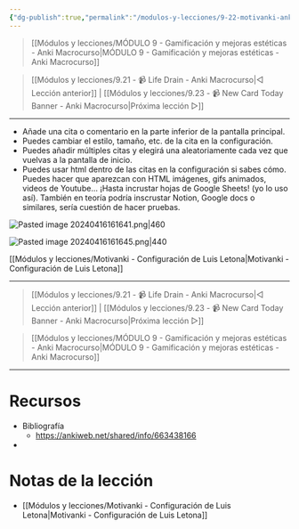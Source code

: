 ```yaml
---
{"dg-publish":true,"permalink":"/modulos-y-lecciones/9-22-motivanki-anki-macrocurso/","noteIcon":"","updated":"2024-05-15T22:20:33.481+02:00"}
---
```



> [[Módulos y lecciones/MÓDULO 9 - Gamificación y mejoras estéticas - Anki Macrocurso\|MÓDULO 9 - Gamificación y mejoras estéticas - Anki Macrocurso]]

> [[Módulos y lecciones/9.21 - 📹 Life Drain - Anki Macrocurso\|◁ Lección anterior]] | [[Módulos y lecciones/9.23 - 📹 New Card Today Banner - Anki Macrocurso\|Próxima lección ▷]]

---

- Añade una cita o comentario en la parte inferior de la pantalla principal.
- Puedes cambiar el estilo, tamaño, etc. de la cita en la configuración.
- Puedes añadir múltiples citas y elegirá una aleatoriamente cada vez que vuelvas a la pantalla de inicio.
- Puedes usar html dentro de las citas en la configuración si sabes cómo. Puedes hacer que aparezcan con HTML imágenes, gifs animados, videos de Youtube... ¡Hasta incrustar hojas de Google Sheets! (yo lo uso así). También en teoría podría inscrustar Notion, Google docs o similares, sería cuestión de hacer pruebas.

![Pasted image 20240416161641.png|460](/img/user/ANEXOS/Pasted%20image%2020240416161641.png)

![Pasted image 20240416161645.png|440](/img/user/ANEXOS/Pasted%20image%2020240416161645.png)

[[Módulos y lecciones/Motivanki - Configuración de Luis Letona\|Motivanki - Configuración de Luis Letona]]

---

> [[Módulos y lecciones/9.21 - 📹 Life Drain - Anki Macrocurso\|◁ Lección anterior]] | [[Módulos y lecciones/9.23 - 📹 New Card Today Banner - Anki Macrocurso\|Próxima lección ▷]]

> [[Módulos y lecciones/MÓDULO 9 - Gamificación y mejoras estéticas - Anki Macrocurso\|MÓDULO 9 - Gamificación y mejoras estéticas - Anki Macrocurso]]

---

# Recursos
- Bibliografía
	- https://ankiweb.net/shared/info/663438166
- 


# Notas de la lección
- [[Módulos y lecciones/Motivanki - Configuración de Luis Letona\|Motivanki - Configuración de Luis Letona]]